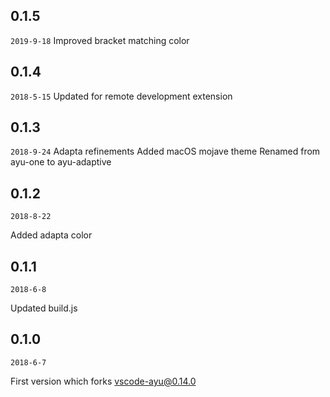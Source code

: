 ## 0.1.5
`2019-9-18`
Improved bracket matching color

## 0.1.4

`2018-5-15`
Updated for remote development extension

## 0.1.3

`2018-9-24`
Adapta refinements
Added macOS mojave theme
Renamed from ayu-one to ayu-adaptive

## 0.1.2

`2018-8-22`

Added adapta color

## 0.1.1

`2018-6-8`

Updated build.js

## 0.1.0

`2018-6-7`

First version which forks vscode-ayu@0.14.0